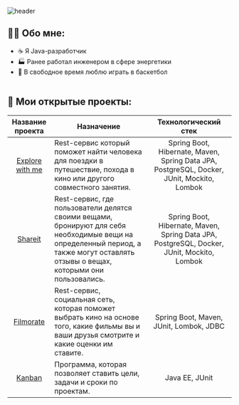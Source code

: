 ![header](https://capsule-render.vercel.app/api?type=waving&color=gradient&height=250&section=header&text=Hello%20World!&fontSize=75&animation=fadeIn&fontAlignY=38&desc=%20Добро%20пожаловать%20в%20мой%20GitHub%20профиль!&descAlignY=51&descAlign=60)
## 👨‍💻 Обо мне:
* ☕ Я Java-разработчик  
* 🏭 Ранее работал инженером в сфере энергетики
* 🏀 В свободное время люблю играть в баскетбол<br><br>


## 📂 Мои открытые проекты:

| Название проекта                                                     | Назначение                                                                                                                                                                          | Технологический стек                                                                      |
|:--------------------------------------------------------------------:|-------------------------------------------------------------------------------------------------------------------------------------------------------------------------------------|:-----------------------------------------------------------------------------------------:|
| [Explore with me](https://github.com/am29-10/java-explore-with-me)   | Rest-сервис который поможет найти человека для поездки в путешествие, похода в кино или другого совместного занятия.                                                                | Spring Boot, Hibernate, Maven, Spring Data JPA, PostgreSQL, Docker, JUnit, Mockito, Lombok|
| [Shareit](https://github.com/am29-10/java-shareit)                   | Rest-сервис, где пользователи делятся своими вещами, бронируют для себя необходимые вещи на определенный период, а также могут оставлять отзывы о вещах, которыми они пользовались. | Spring Boot, Hibernate, Maven, Spring Data JPA, PostgreSQL, Docker, JUnit, Mockito, Lombok|
| [Filmorate](https://github.com/am29-10/java-filmorate)               | Rest-сервис, социальная сеть, которая поможет выбрать кино на основе того, какие фильмы вы и ваши друзья смотрите и какие оценки им ставите.                                        | Spring Boot, Maven, JUnit, Lombok, JDBC                                                   |
| [Kanban](https://github.com/am29-10/java-kanban)                     | Программа, которая позволяет ставить цели, задачи и сроки по проектам.                                                                                                              | Java EE, JUnit                                                                            |
  
  
  
  
